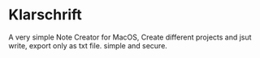 # Klarschrift
A very simple Note Creator for MacOS, Create different projects and jsut write, export only as txt file. simple and secure.
